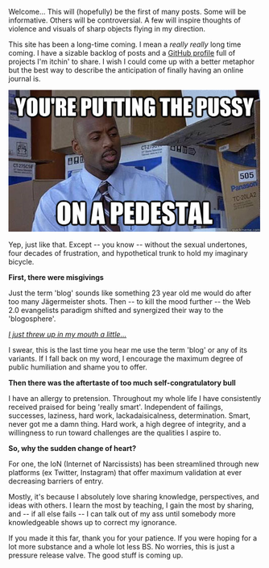Welcome... This will (hopefully) be the first of many posts. Some will be informative. Others will be controversial. A few will inspire thoughts of violence and visuals of sharp objects flying in my direction.

This site has been a long-time coming. I mean a *really* *really* long time coming. I have a sizable backlog of posts and a [GitHub profile](https://github.com/evanplaice) full of projects I'm itchin' to share. I wish I could come up with a better metaphor but the best way to describe the anticipation of finally having an online journal is.

![You're putting the pussy on a pedestal](images/pussyonapedestal.jpg)

Yep, just like that. Except -- you know -- without the sexual undertones, four decades of frustration, and hypothetical trunk to hold my imaginary bicycle.

**First, there were misgivings**

Just the term 'blog' sounds like something 23 year old me would do after too many Jägermeister shots. Then -- to kill the mood further -- the Web 2.0 evangelists paradigm shifted and synergized their way to the 'blogosphere'.

*[I just threw up in my mouth a little...](http://www.urbandictionary.com/define.php?term=throw+up+a+little+bit+in+my+mouth)*

I swear, this is the last time you hear me use the term 'blog' or any of its variants. If I fall back on my word, I encourage the maximum degree of public humiliation and shame you to offer.

**Then there was the aftertaste of too much self-congratulatory bull**

I have an allergy to pretension. Throughout my whole life I have consistently received praised for being 'really smart'. Independent of failings, successes, laziness, hard work, lackadaisicalness, determination. Smart, never got me a damn thing. Hard work, a high degree of integrity, and a willingness to run toward challenges are the qualities I aspire to.

**So, why the sudden change of heart?**

For one, the IoN (Internet of Narcissists) has been streamlined through new platforms (ex Twitter, Instagram) that offer maximum validation at ever decreasing barriers of entry. 

Mostly, it's because I absolutely love sharing knowledge, perspectives, and ideas with others. I learn the most by teaching, I gain the most by sharing, and -- if all else fails -- I can talk out of my ass until somebody more knowledgeable shows up to correct my ignorance.

If you made it this far, thank you for your patience. If you were hoping for a lot more substance and a whole lot less BS. No worries, this is just a pressure release valve. The good stuff is coming up.